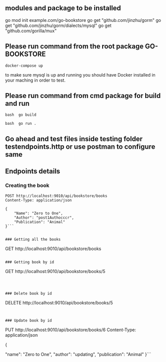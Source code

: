 


## modules and package to be installed 
go mod init example.com/go-bookstore
go get "github.com/jinzhu/gorm"
go get "github.com/jinzhu/gorm/dialects/mysql"
go get "github.com/gorilla/mux" 

## Please run command from the root package GO-BOOKSTORE
``docker-compose up``  

to make sure mysql is up and running you should have Docker installed in your maching in order to test.

## Please run command from cmd package for build and run
```bash  go build```

```bash  go run .```

## Go ahead and test files inside testing folder testendpoints.http or use postman to configure same 

## Endpoints details


### Creating the book

```
POST http://localhost:9010/api/bookstore/books
Content-Type: application/json

{
    "Name": "Zero to One",
    "Author": "post1Authocccr",
    "Publication": "Animal"
}```


### Getting all the books

``` 
GET http://localhost:9010/api/bookstore/books
```

### Getting book by id
```
GET http://localhost:9010/api/bookstore/books/5
```



### Delete book by id 
```
DELETE http://localhost:9010/api/bookstore/books/5
```


### Update book by id 
```
PUT http://localhost:9010/api/bookstore/books/6
Content-Type: application/json

{

  "name": "Zero to One",
  "author": "updating",
  "publication": "Animal"
}```
